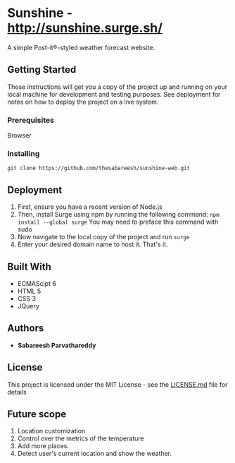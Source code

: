 # Sunshine  - http://sunshine.surge.sh/

A simple Post-it®-styled weather forecast website.

## Getting Started

These instructions will get you a copy of the project up and running on your local machine for development and testing purposes. See deployment for notes on how to deploy the project on a live system.

### Prerequisites

Browser


### Installing

`git clone https://github.com/thesabareesh/sunshine-web.git`

## Deployment

1. First, ensure you have a recent version of Node.js
2. Then, install Surge using npm by running the following command:
  `npm install --global surge`
  You may need to preface this command with sudo
3. Now navigate to the local copy of the project and run `surge`
4. Enter your desired domain name to host it. That's it.

## Built With

* ECMAScipt 6
* HTML 5
* CSS 3
* JQuery

## Authors

* **Sabareesh Parvathareddy**

## License

This project is licensed under the MIT License - see the [LICENSE.md](LICENSE.md) file for details

## Future scope
1. Location customization
2. Control over the metrics of the temperature
3. Add more places.
4. Detect user's current location and show the weather.

